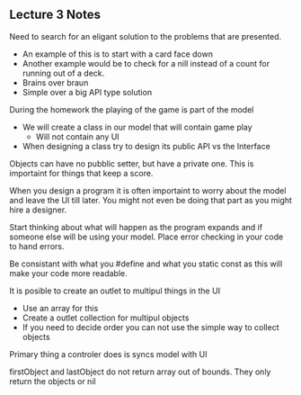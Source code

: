 ## Lecture 3 Notes

Need to search for an eligant solution to the problems that are presented. 

* An example of this is to start with a card face down 
* Another example would be to check for a nill instead of a count for running out of a deck. 
* Brains over braun
* Simple over a big API type solution


During the homework the playing of the game is part of the model

* We will create a class in our model that will contain game play
	* Will not contain any UI
* When designing a class try to design its public API vs the Interface

Objects can have no pubblic setter, but have a private one. This is importaint for things that keep a score.

When you design a program it is often importaint to worry about the model and leave the UI till later. 
You might not even be doing that part as you might hire a designer. 

Start thinking about what will happen as the program expands and if someone else will be using your model. 
Place error checking in your code to hand errors.

Be consistant with what you #define and what you static const as this will make your code more readable.

It is posible to create an outlet to multipul things in the UI

* Use an array for this
* Create a outlet collection for multipul objects
* If you need to decide order you can not use the simple way to collect objects

Primary thing a controler does is syncs model with UI

firstObject and lastObject do not return array out of bounds. They only return the objects or nil

